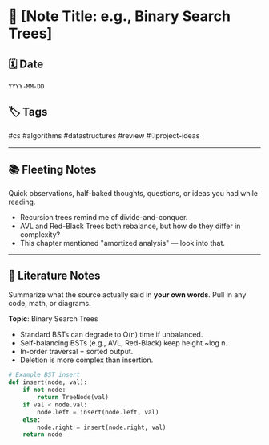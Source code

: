 # 📘 [Note Title: e.g., Binary Search Trees]

## 🗓 Date
`YYYY-MM-DD`

## 🏷 Tags
#cs #algorithms #datastructures #review #💡project-ideas

---

## 📚 Fleeting Notes
Quick observations, half-baked thoughts, questions, or ideas you had while reading.

- Recursion trees remind me of divide-and-conquer.
- AVL and Red-Black Trees both rebalance, but how do they differ in complexity?
- This chapter mentioned "amortized analysis" — look into that.

---

## 🧠 Literature Notes
Summarize what the source actually said in **your own words**. Pull in any code, math, or diagrams.

**Topic**: Binary Search Trees  
- Standard BSTs can degrade to O(n) time if unbalanced.
- Self-balancing BSTs (e.g., AVL, Red-Black) keep height ~log n.
- In-order traversal = sorted output.
- Deletion is more complex than insertion.

```python
# Example BST insert
def insert(node, val):
    if not node:
        return TreeNode(val)
    if val < node.val:
        node.left = insert(node.left, val)
    else:
        node.right = insert(node.right, val)
    return node
